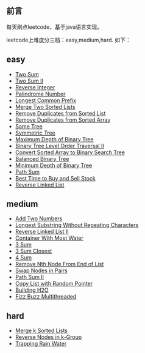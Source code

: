 ## 前言
每天刷点leetcode，基于java语言实现。

leetcode上难度分三档：easy,medium,hard. 如下：

## easy
- [Two Sum](https://github.com/crrrrrw/leetcode-java/blob/master/src/main/java/com/crw/easy/_001_TwoSum.java)
- [Two Sum II](https://github.com/crrrrrw/leetcode-java/blob/master/src/main/java/com/crw/easy/_167_TwoSum2.java)
- [Reverse Integer](https://github.com/crrrrrw/leetcode-java/blob/master/src/main/java/com/crw/easy/_007_ReverseInteger.java)
- [Palindrome Number](https://github.com/crrrrrw/leetcode-java/blob/master/src/main/java/com/crw/easy/_009_PalindromeNumber.java)
- [Longest Common Prefix](https://github.com/crrrrrw/leetcode-java/blob/master/src/main/java/com/crw/easy/_014_LongestCommonPrefix.java)
- [Merge Two Sorted Lists](https://github.com/crrrrrw/leetcode-java/blob/master/src/main/java/com/crw/easy/_021_MergeTwoLists.java)
- [Remove Duplicates from Sorted List](https://github.com/crrrrrw/leetcode-java/blob/master/src/main/java/com/crw/easy/_083_DeleteDuplicates.java)
- [Remove Duplicates from Sorted Array](https://github.com/crrrrrw/leetcode-java/blob/master/src/main/java/com/crw/easy/_026_RemoveDuplicates.java)
- [Same Tree](https://github.com/crrrrrw/leetcode-java/blob/master/src/main/java/com/crw/easy/_100_IsSameTree.java)
- [Symmetric Tree](https://github.com/crrrrrw/leetcode-java/blob/master/src/main/java/com/crw/easy/_101_SymmetricTree.java)
- [Maximum Depth of Binary Tree](https://github.com/crrrrrw/leetcode-java/blob/master/src/main/java/com/crw/easy/_104_MaximumDepthOfBinaryTree.java)
- [Binary Tree Level Order Traversal II](https://github.com/crrrrrw/leetcode-java/blob/master/src/main/java/com/crw/easy/_107_BinaryTreeLevelOrderTraversal2.java)
- [Convert Sorted Array to Binary Search Tree](https://github.com/crrrrrw/leetcode-java/blob/master/src/main/java/com/crw/easy/_108_ConvertSortedArrayToBinarySearchTree.java)
- [Balanced Binary Tree](https://github.com/crrrrrw/leetcode-java/blob/master/src/main/java/com/crw/easy/_110_BalancedBinaryTree.java)
- [Minimum Depth of Binary Tree](https://github.com/crrrrrw/leetcode-java/blob/master/src/main/java/com/crw/easy/_111_MinimumDepthOfBinaryTree.java)
- [Path Sum](https://github.com/crrrrrw/leetcode-java/blob/master/src/main/java/com/crw/easy/_112_PathSum.java)
- [Best Time to Buy and Sell Stock](https://github.com/crrrrrw/leetcode-java/blob/master/src/main/java/com/crw/easy/_121_BestTimeToBuyAndSellStock.java)
- [Reverse Linked List](https://github.com/crrrrrw/leetcode-java/blob/master/src/main/java/com/crw/easy/_206_ReverseList.java)

## medium
- [Add Two Numbers](https://github.com/crrrrrw/leetcode-java/blob/master/src/main/java/com/crw/medium/_002_AddTwoNumbers.java)
- [Longest Substring Without Repeating Characters](https://github.com/crrrrrw/leetcode-java/blob/master/src/main/java/com/crw/medium/_003_LengthOfLongestSubstring.java)
- [Reverse Linked List II](https://github.com/crrrrrw/leetcode-java/blob/master/src/main/java/com/crw/medium/_092_ReverseLinkedList_II.java)
- [Container With Most Water](https://github.com/crrrrrw/leetcode-java/blob/master/src/main/java/com/crw/medium/_011_ContainerWithMostWater.java)
- [3 Sum](https://github.com/crrrrrw/leetcode-java/blob/master/src/main/java/com/crw/medium/_015_3Sum.java)
- [3 Sum Closest](https://github.com/crrrrrw/leetcode-java/blob/master/src/main/java/com/crw/medium/_016_ThreeSumClosest.java)
- [4 Sum](https://github.com/crrrrrw/leetcode-java/blob/master/src/main/java/com/crw/medium/_18_FourSum.java)
- [Remove Nth Node From End of List]((https://github.com/crrrrrw/leetcode-java/blob/master/src/main/java/com/crw/medium/_019_RemoveNthFromEnd.java))
- [Swap Nodes in Pairs]((https://github.com/crrrrrw/leetcode-java/blob/master/src/main/java/com/crw/medium/_024_SwapPairs.java))
- [Path Sum II]((https://github.com/crrrrrw/leetcode-java/blob/master/src/main/java/com/crw/medium/_112_PathSum_ll.java))
- [Copy List with Random Pointer]((https://github.com/crrrrrw/leetcode-java/blob/master/src/main/java/com/crw/medium/_138_CopyRandomList.java))
- [Building H2O]((https://github.com/crrrrrw/leetcode-java/blob/master/src/main/java/com/crw/medium/_1117_BuildingH2O.java))
- [Fizz Buzz Multithreaded]((https://github.com/crrrrrw/leetcode-java/blob/master/src/main/java/com/crw/medium/_1195_FizzBuzzMultithreaded.java))

## hard
- [Merge k Sorted Lists]((https://github.com/crrrrrw/leetcode-java/blob/master/src/main/java/com/crw/hard/_023_MergeKLists.java))
- [Reverse Nodes in k-Group]((https://github.com/crrrrrw/leetcode-java/blob/master/src/main/java/com/crw/hard/_025_ReverseKGroup.java))
- [Trapping Rain Water]((https://github.com/crrrrrw/leetcode-java/blob/master/src/main/java/com/crw/hard/_042_TrappingRainWater.java))
